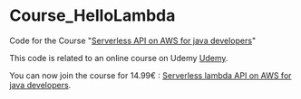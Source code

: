 # Course_HelloLambda
Code for the Course "[Serverless API on AWS  for java developers](http://education.quodlibet.be/GHlambda)"

This code is related to an online course on Udemy [Udemy](https://www.udemy.com/user/dries-horions/).

You can now join the course for 14.99€ :   [Serverless lambda API on AWS for java developers](http://education.quodlibet.be/GHlambda).

